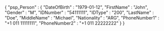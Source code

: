 {
    "psp_Person" : {
        "DateOfBirth" : "1979-01-12",
        "FirstName" : "John",
        "Gender" : "M",
        "IDNumber" : "54111111",
        "IDType" : "200",
        "LastName" : "Doe",
        "MiddleName" : "Michael",
        "Nationality" : "ARG",
        "PhoneNumber1" : "+1 011 11111111",
        "PhoneNumber2" : "+1 011 22222222"
    }
}